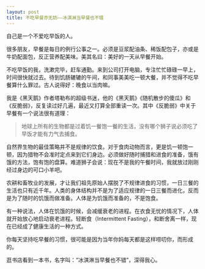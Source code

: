 ```yaml
---
layout: post
title: 不吃早餐亦无妨——冰淇淋当早餐也不错
---
```


自己是一个不爱吃早饭的人。

很多朋友，早餐是每日的例行公事之一。必须是豆浆配油条、稀饭配包子，亦或是牛奶配面包，反正营养配美味。美其名曰：美好的一天从早餐开始。

不吃早饭的我，洗漱完毕，赶车通勤。来到公司打开电脑，专注忙忙碌碌一早上，时间很快就过去。待到饥肠辘辘的午间，和同事美美吃一顿大餐，并不觉得不吃早餐算什么罪过。古人说得好：晚食以当肉嘛。

我是《黑天鹅》作者塔勒布的超级书迷，他的《黑天鹅》《随机散步的傻瓜》和《反脆弱》，反复读过好几遍，最近又打算全部重读一次。其中《反脆弱》中关于早餐有一个说法很有道理：

> 地球上所有的生物都是过着饥一餐饱一餐的生活，没有哪个狮子说必须吃了早饭才能有力气去捕食。

自然界生物的最佳策略并不是规律的饮食。对于食肉动物而言，更是饥一顿饱一顿，因为猎物不会准时定点来到它们身边。必须做好随时捕猎和进食的准备，饿有饿的方法，饱有饱的盘算。难道狮子会说：现在不是我的午餐时间，我就放过刚刚经过身边的可口小羊吧。

农耕和畜牧业的发展，才让我们祖先原始人摆脱了不规律进食的习惯，一日三餐的生活也只有近千年。人类的身体结构并不是为了适应规律的一日三餐而进化，反而是为了随时的饥饿而做准备。人体是为饥饿而准备的，不是饱食。

有一种说法，人体在饥饿的时候，会减缓衰老的进程。在衣食无忧的情况下，人体就开始放心地启动衰老进程。轻断食（Intermittent Fasting），和断舍离一样，现在已经成了健康生活的一种方式。

你每天坚持吃早餐的习惯，很可能是因为当年你妈每天都是这样唠叨你，而形成的。

逛书店看到一本书，名字叫：“冰淇淋当早餐也不错”，深得我心。
